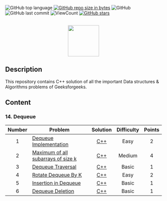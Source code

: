 ![GitHub top language](https://img.shields.io/github/languages/top/satyarthiabhay/Data-Structure-and-Algorithm-GFG?style=flat)
[![GitHub repo size in bytes](https://img.shields.io/github/repo-size/satyarthiabhay/Hackerrank-SQL-Challenges.svg)](https://github.com/satyarthiabhay/Data-Structure-and-Algorithm-GFG)
![GitHub](https://img.shields.io/github/license/satyarthiabhay/Data-Structure-and-Algorithm-GFG?style=flat)
![GitHub last commit](https://img.shields.io/github/last-commit/satyarthiabhay/Data-Structure-and-Algorithm-GFG?style=flat)
![ViewCount](https://views.whatilearened.today/views/github/satyarthiabhay/Data-Structure-and-Algorithm-GFG.svg?cache=remove)
[![GitHub stars](https://img.shields.io/github/stars/satyarthiabhay/Data-Structure-and-Algorithm-GFG.svg)](https://github.com/satyarthiabhay/Data-Structure-and-Algorithm-GFG)

<p align="center">  
	<br>
	<a href="https://auth.geeksforgeeks.org/user/satyarthiabhay/profile">
        <img height="100" src="https://svgshare.com/i/ZTU.svg"> 
    </a>
    <br>
</p>


## Description
This repository contains C++ solution of all the important Data structures & Algorithms problems of Geeksforgeeks.

## Content

### 14. Dequeue

| Number | Problem | Solution | Difficulty | Points |
|:------:|---------|:--------:|:----------:|:------:|
| 1 | [Dequeue Implementation](https://practice.geeksforgeeks.org/problems/deque-implementations/1) | [C++](/14.%20Deque/01.%20Deque%20Implementations.cpp) | Easy | 2 |
| 2 | [Maximum of all subarrays of size k](https://practice.geeksforgeeks.org/problems/maximum-of-all-subarrays-of-size-k3101/1) | [C++](/14.%20Deque/02.%20Maximum%20of%20all%20subarrays%20of%20size%20k.cpp) | Medium | 4
| 3 | [Dequeue Traversal](https://practice.geeksforgeeks.org/problems/dequeue-traversal/1) | [C++](/14.%20Deque/03.%20Dequeue%20Traversal.cpp) | Basic | 1
| 4 | [Rotate Dequeue By K](https://practice.geeksforgeeks.org/problems/rotate-deque-by-k/1) | [C++](/14.%20Deque/04.%20Rotate%20Deque%20By%20K.cpp) | Easy | 2
| 5 | [Insertion in Dequeue](https://practice.geeksforgeeks.org/problems/insertion-in-deque/1) | [C++](/14.%20Deque/05.%20Insertion%20in%20deque.cpp) | Basic | 1
| 6 | [Dequeue Deletion](https://practice.geeksforgeeks.org/problems/deque-deletion/1/) | [C++](/14.%20Deque/06.%20Deque%20deletion.cpp) | Basic | 1
